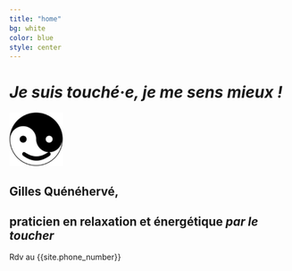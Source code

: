 ```yaml
---
title: "home"
bg: white
color: blue
style: center
---
```


# *Je suis touché·e, je me sens mieux !*
<!-- # **Accompagnement par le toucher** -->

<img src="./img/favicon.png"/>

## Gilles Quénéhervé,  
## praticien en relaxation et énergétique *par le toucher*





<span id="forkongithub">
  <a class="bg-blue">
    Rdv au {{site.phone_number}}
  </a>
</span>
